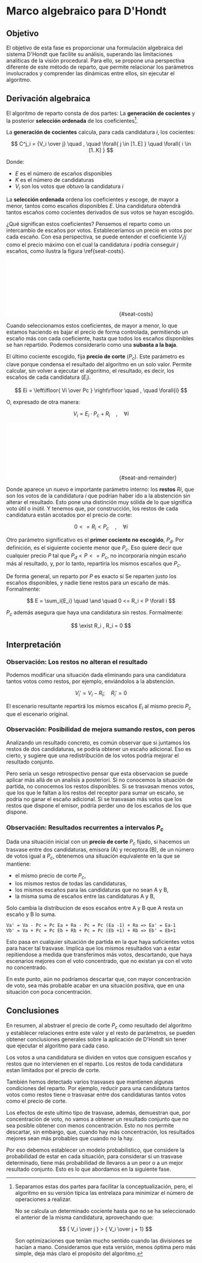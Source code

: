 # Marco algebraico para D'Hondt

## Objetivo

El objetivo de esta fase es
proporcionar una formulación algebraica del sistema D'Hondt
que facilite su análisis,
superando las limitaciones analíticas de la visión procedural.
Para ello, se propone una perspectiva diferente de este método de reparto,
que permite relacionar los parámetros involucrados y
comprender las dinámicas entre ellos,
sin ejecutar el algoritmo.

## Derivación algebraica

El algoritmo de reparto consta de dos partes:
La **generación de cocientes**
y la posterior **selección ordenada**
de los coeficientes[^coeficientes_entrelazados].

[^coeficientes_entrelazados]:
    Separamos estas dos partes para facilitar la conceptualización,
    pero, el algoritmo en su versión típica las entrelaza
    para minimizar el número de operaciones a realizar.

    No se calcula un determinado cociente
    hasta que no se ha seleccionado el anterior de la misma candidatura,
    aprovechando que:

    $$
    { V_i \over j } > { V_i \over j + 1}
    $$

    Son optimizaciones que tenían mucho sentido
    cuando las divisiones se hacían a mano.
    Consideramos que esta versión, menos óptima pero más simple,
    deja más claro el propósito del algoritmo.

La **generación de cocientes** calcula,
para cada candidatura $i$, los cocientes:

$$
    C^j_i = {V_i \over j}
    \quad , \quad \forall{ j \in [1..E] } \quad \forall{ i \in [1..K] }
$$

Donde:

- $E$ es el número de escaños disponibles
- $K$ es el número de candidaturas
- $V_i$ son los votos que obtuvo la candidatura $i$

La **selección ordenada** ordena los coeficientes
y escoge, de mayor a menor, tantos como escaños disponibles $E$.
Una candidatura obtendrá tantos escaños
como cocientes derivados de sus votos se hayan escogido.

¿Qué significan estos coeficientes?
Pensemos el reparto como un intercambio de escaños por votos.
Estableceríamos un precio en votos por cada escaño.
Con esa perspectiva, se puede entender el coeficiente $V_i / j$
como el precio máximo con el cual
la candidatura $i$ podría conseguir $j$ escaños,
como ilustra la figura \ref{seat-costs}.


![Interpretando el significado de los coeficientes:
Con _Vi_ votos, si el precio fuera _Vi/3_,
la candidatura _i_ podria comprar 3 escaños.
Si el precio fuera algo superior,
no tendriá votos suficientes para un tercero
y se quedaría con 2.
](figures/seat-costs.pdf){#seat-costs}

Cuando seleccionamos estos coeficientes, de mayor a menor,
lo que estamos haciendo es bajar el precio de forma controlada,
permitiendo un escaño más con cada coeficiente,
hasta que todos los escaños disponibles se han repartido.
Podemos considerarlo como una **subasta a la baja**.

El último cociente escogido, fija **precio de corte** ($P_c$).
Este parámetro es clave
porque condensa el resultado del algoritmo en un solo valor.
Permite calcular, sin volver a ejecutar el algoritmo,
el resultado, es decir, los escaños de cada candidatura ($E_i$).

$$
Ei = \left\lfloor{ Vi \over Pc } \right\rfloor   \quad , \quad \forall{i}
$$

O, expresado de otra manera:

$$ V_i = E_i \cdot P_c + R_i   \quad , \quad \forall{i} $$ 

![
Relación entre votos, escaños y restos tras aplicar el precio de corte.
_Vi = Ei  · Pc + Ri_](figures/seats-and-remainder.pdf){#seat-and-remainder}

Donde aparece un nuevo e importante parámetro interno:
los **restos** $Ri$,
que son los votos de la candidatura $i$ que podrían haber
ido a la abstención sin alterar el resultado.
Esto pone una distinción muy sólida de lo que significa voto útil o inútil.
Y tenemos que,
por construcción,
los restos de cada candidatura
están acotados por el precio de corte:

$$ 0 <= R_i < P_c    \quad , \quad \forall{i} $$

Otro parámetro significativo es el **primer cociente no escogido**, $P_d$.
Por definición, es el siguiente cociente menor que $P_c$.
Eso quiere decir que cualquier precio $P$ tal que $P_d < P <= P_c$,
no incorporaría ningún escaño más al resultado,
y, por lo tanto, repartiría los mismos escaños que $P_c$.

De forma general, un reparto por $P$ es exacto si
Se reparten justo los escaños disponibles,
y nadie tiene restos para un escaño de más.
Formalmente:

$$
    E = \sum_i{E_i} \quad \and \quad 0 <= R_i < P \forall i
$$

$P_c$ además asegura que haya una candidatura sin restos.
Formalmente:

$$
    \exist R_i ,  R_i = 0
$$


## Interpretación

### Observación: Los restos no alteran el resultado

Podemos modificar una situación dada
eliminando para una candidatura tantos votos como restos,
por ejemplo, enviándolos a la abstención.

$$
V_i' = V_i - R_i; \quad R_i' = 0
$$

El escenario resultante repartirá
los mismos escaños $E_i$ al mismo precio $P_c$
que el escenario original.



### Observación: Posibilidad de mejora sumando restos, con peros

Analizando un resultado concreto, es común observar que
si juntamos los restos de dos candidaturas,
se podría obtener un escaño adicional.
Eso es cierto, y sugiere que una redistribución
de los votos podría mejorar
el resultado conjunto.

Pero sería un sesgo retrospectivo
pensar que esta observacion se puede aplicar
más allá de un analisis a posteriori.
Si no conocemos la situación de partida,
no conocemos los restos disponibles.
Si se trasvasan menos votos,
que los que le faltan a los restos del receptor
para sumar un escaño, se podría no ganar el escaño adicional.
Si se trasvasan más votos
que los restos que dispone el emisor,
podría perder uno de los escaños de los que dispone.


### Observación: Resultados recurrentes a intervalos $P_c$

Dada una situación inicial con un **precio de corte** $P_c$ fijado,
si hacemos un trasvase entre dos candidaturas, emisora (A) y receptora (B),
de un número de votos igual a $P_c$,
obtenemos una situación equivalente en la que se mantiene:

- el mismo precio de corte $P_c$,
- los mismos restos de todas las candidaturas,
- los mismos escaños para las candidaturas que no sean A y B,
- la misma suma de escaños entre las candidaturas A y B,

Solo cambia la distribucion de esos escaños entre A y B
que A resta un escaño y B lo suma.

    Va' = Va - Pc = Pc Ea + Ra - Pc = Pc (Ea -1) + Ra => Ea' = Ea-1
    Vb' = Va + Pc = Pc Eb + Rb + Pc = Pc (Eb +1) + Rb => Eb' = Eb+1
 
Esto pasa en cualquier situación de partida
en la que haya suficientes votos para hacer tal trasvase.
Implica que los mismos resultados
van a estar repitiendose a medida que
transferimos más votos,
descartando, que haya escenarios mejores
con el voto concentrado, que no existan ya
con el voto no concentrado.

En este punto, aún no podríamos descartar
que, con mayor concentración de voto,
sea más probable acabar en una situación positiva,
que en una situación con poca concentración.

## Conclusiones

En resumen,
al abstraer el precio de corte $P_c$ como resultado del algoritmo
y establecer relaciones entre este valor y el resto de parámetros,
se pueden obtener conclusiones generales sobre la aplicación de D'Hondt
sin tener que ejecutar el algoritmo para cada caso.

Los votos a una candidatura se dividen
en votos que consiguen escaños y restos que no intervienen en el reparto.
Los restos de toda candidatura estan limitados por el precio de corte.

También hemos detectado varios trasvases que
mantienen algunas condiciones del reparto.
Por ejemplo, reducir para una candidatura
tantos votos como restos tiene o
trasvasar entre dos candidaturas
tantos votos como el precio de corte.

Los efectos de este ultimo tipo de trasvase, además,
demuestran que, por concentración de voto,
no vamos a obtener un resultado conjunto
que no sea posible obtener con menos concentración.
Esto no nos permite descartar, sin embargo, que,
cuando hay más concentración, los resultados
mejores sean más probables que cuando no la hay.

Por eso debemos establecer un modelo probabilistico,
que considere la probabilidad de estar en cada situación,
para considerar si un trasvase determinado,
tiene más probabilidad de llevaros a un peor o a un mejor
resultado conjunto.
Esto es lo que abordamos en la siguiente fase.


